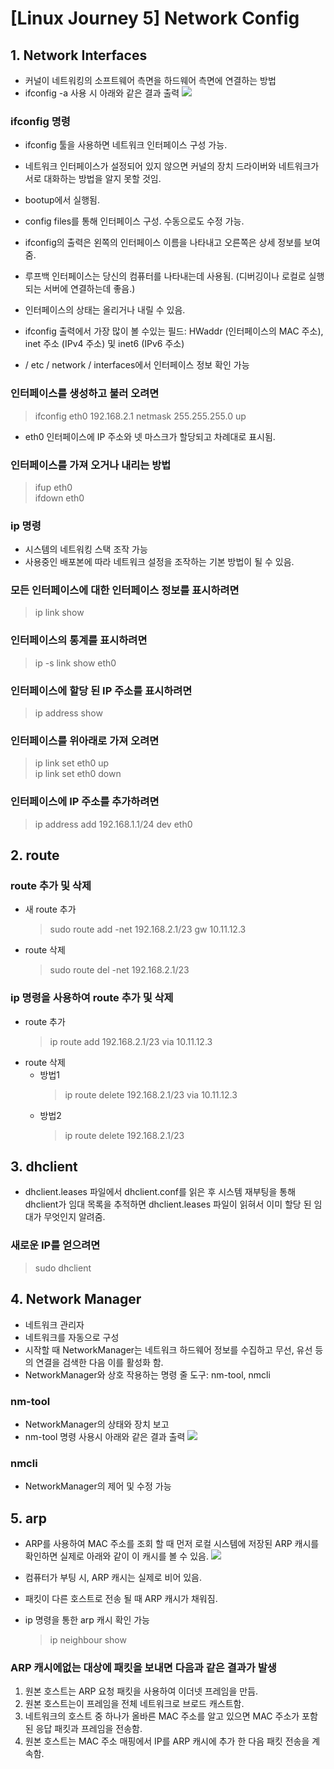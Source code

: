 # [Linux Journey 5] Network Config
## 1. Network Interfaces
- 커널이 네트워킹의 소프트웨어 측면을 하드웨어 측면에 연결하는 방법
- ifconfig -a 사용 시 아래와 같은 결과 출력
  ![](https://user-images.githubusercontent.com/44868847/52522727-7e92a100-2ccc-11e9-98a5-be94c478a8e8.PNG)

### ifconfig 명령
- ifconfig 툴을 사용하면 네트워크 인터페이스 구성 가능.
- 네트워크 인터페이스가 설정되어 있지 않으면 커널의 장치 드라이버와 네트워크가 서로 대화하는 방법을 알지 못할 것임.
- bootup에서 실행됨.
- config files를 통해 인터페이스 구성. 수동으로도 수정 가능.
- ifconfig의 출력은 왼쪽의 인터페이스 이름을 나타내고 오른쪽은 상세 정보를 보여줌.
- 루프백 인터페이스는 당신의 컴퓨터를 나타내는데 사용됨. (디버깅이나 로컬로 실행되는 서버에 연결하는데 좋음.)

- 인터페이스의 상태는 올리거나 내릴 수 있음.
- ifconfig 출력에서 가장 많이 볼 수있는 필드: HWaddr (인터페이스의 MAC 주소), inet 주소 (IPv4 주소) 및 inet6 (IPv6 주소)
- / etc / network / interfaces에서 인터페이스 정보 확인 가능


### 인터페이스를 생성하고 불러 오려면
> ifconfig eth0 192.168.2.1 netmask 255.255.255.0 up  
  - eth0 인터페이스에 IP 주소와 넷 마스크가 할당되고 차례대로 표시됨.
  
### 인터페이스를 가져 오거나 내리는 방법
> ifup eth0  
> ifdown eth0  

### ip 명령
- 시스템의 네트워킹 스택 조작 가능
- 사용중인 배포본에 따라 네트워크 설정을 조작하는 기본 방법이 될 수 있음.

### 모든 인터페이스에 대한 인터페이스 정보를 표시하려면 
> ip link show  

### 인터페이스의 통계를 표시하려면 
> ip -s link show eth0  

### 인터페이스에 할당 된 IP 주소를 표시하려면 
> ip address show  

### 인터페이스를 위아래로 가져 오려면 
> ip link set eth0 up  
> ip link set eth0 down  

### 인터페이스에 IP 주소를 추가하려면 
> ip address add 192.168.1.1/24 dev eth0  


## 2. route
### route 추가 및 삭제
- 새 route 추가
  > sudo route add -net 192.168.2.1/23 gw 10.11.12.3  
- route 삭제
  > sudo route del -net 192.168.2.1/23  

### ip 명령을 사용하여 route 추가 및 삭제
- route 추가 
  > ip route add 192.168.2.1/23 via 10.11.12.3  
- route 삭제
  - 방법1
    > ip route delete 192.168.2.1/23 via 10.11.12.3  
  - 방법2
    > ip route delete 192.168.2.1/23  

## 3. dhclient
- dhclient.leases 파일에서 dhclient.conf를 읽은 후 시스템 재부팅을 통해 dhclient가 임대 목록을 추적하면 dhclient.leases 파일이 읽혀서 이미 할당 된 임대가 무엇인지 알려줌.

### 새로운 IP를 얻으려면
> sudo dhclient  

## 4. Network Manager
- 네트워크 관리자
- 네트워크를 자동으로 구성
- 시작할 때 NetworkManager는 네트워크 하드웨어 정보를 수집하고 무선, 유선 등의 연결을 검색한 다음 이를 활성화 함.
- NetworkManager와 상호 작용하는 명령 줄 도구: nm-tool, nmcli

### nm-tool
- NetworkManager의 상태와 장치 보고
- nm-tool 명령 사용시 아래와 같은 결과 출력
  ![](https://user-images.githubusercontent.com/44868847/52522728-805c6480-2ccc-11e9-925d-d6865f6b87fb.PNG)

### nmcli
- NetworkManager의 제어 및 수정 가능

## 5. arp
- ARP를 사용하여 MAC 주소를 조회 할 때 먼저 로컬 시스템에 저장된 ARP 캐시를 확인하면 실제로 아래와 같이 이 캐시를 볼 수 있음.
  ![](https://user-images.githubusercontent.com/44868847/52522729-82262800-2ccc-11e9-8b9a-0e3dc819156e.PNG)

- 컴퓨터가 부팅 시, ARP 캐시는 실제로 비어 있음.
- 패킷이 다른 호스트로 전송 될 때 ARP 캐시가 채워짐.
- ip 명령을 통한 arp 캐시 확인 가능
  > ip neighbour show  

### ARP 캐시에없는 대상에 패킷을 보내면 다음과 같은 결과가 발생
1. 원본 호스트는 ARP 요청 패킷을 사용하여 이더넷 프레임을 만듬.
2. 원본 호스트는이 프레임을 전체 네트워크로 브로드 캐스트함.
3. 네트워크의 호스트 중 하나가 올바른 MAC 주소를 알고 있으면 MAC 주소가 포함 된 응답 패킷과 프레임을 전송함.
4. 원본 호스트는 MAC 주소 매핑에서 IP를 ARP 캐시에 추가 한 다음 패킷 전송을 계속함.

